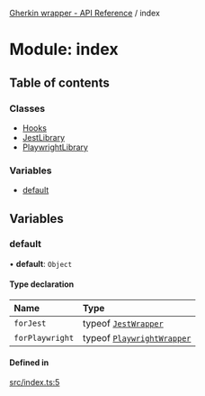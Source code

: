 [Gherkin wrapper - API Reference](../README.md) / index

# Module: index

## Table of contents

### Classes

- [Hooks](../classes/index.Hooks.md)
- [JestLibrary](../classes/index.JestLibrary.md)
- [PlaywrightLibrary](../classes/index.PlaywrightLibrary.md)

### Variables

- [default](index.md#default)

## Variables

### default

• **default**: `Object`

#### Type declaration

| Name | Type |
| :------ | :------ |
| `forJest` | typeof [`JestWrapper`](../classes/jest.JestWrapper.md) |
| `forPlaywright` | typeof [`PlaywrightWrapper`](../classes/playwright.PlaywrightWrapper.md) |

#### Defined in

[src/index.ts:5](https://github.com/Niitch/gherkin-wrapper/blob/79f02ed/src/index.ts#L5)
